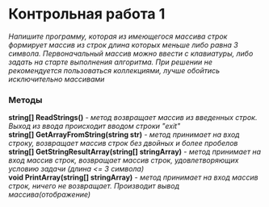 # Контрольная работа 1

_Напишите программу, которая из имеющегося массива строк формирует массив из строк длина которых меньше либо равна 3 символа. Первоначальный массив можно ввести с клавиатуры, либо задать на старте выполнения алгоритма. При решении не рекомендуется пользоваться коллекциями, лучше обойтись исключительно массивами_

### Методы
**string[] ReadStrings()** - _метод возвращает массив из введенных строк. Выход из ввода происходит вводом строки "exit"_   
**string[] GetArrayFromString(string str)** - _метод принимает на вход строку, возвращает массив строк без двойных и более пробелов_   
**string[] GetStringResultArray(string[] stringArray)** - _метод принимает на вход массив строк, возвращает массив строк, удовлетворяющих условию задачи (длина <= 3 символа)_   
**void PrintArray(string[] stringArray)** - _метод принимает на вход массив строк, ничего не возвращает. Производит вывод массива(отображение)_   


